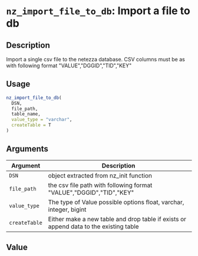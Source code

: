 # `nz_import_file_to_db`: Import a file to db

## Description


 Import a single csv file to the netezza database. CSV columns must be as with following format "VALUE","DGGID","TID","KEY"


## Usage

```r
nz_import_file_to_db(
  DSN,
  file_path,
  table_name,
  value_type = "varchar",
  createTable = T
)
```


## Arguments

Argument      |Description
------------- |----------------
```DSN```     |     object extracted from nz_init function
```file_path```     |     the csv file path with following format "VALUE","DGGID","TID","KEY"
```value_type```     |     The type of Value possible options float, varchar, integer, bigint
```createTable```     |     Either make a new table and drop table if exists or append data to the existing table

## Value


 


